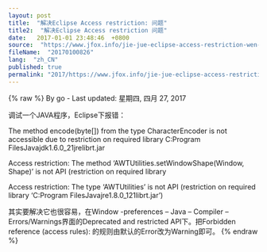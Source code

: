 ```yaml
---
layout: post
title:  "解决Eclipse Access restriction: 问题"
title2:  "解决Eclipse Access restriction 问题"
date:   2017-01-01 23:48:46  +0800
source:  "https://www.jfox.info/jie-jue-eclipse-access-restriction-wen-ti.html"
fileName:  "20170100826"
lang:  "zh_CN"
published: true
permalink: "2017/https://www.jfox.info/jie-jue-eclipse-access-restriction-wen-ti.html"
---
```

{% raw %}
By go - Last updated: 星期四, 四月 27, 2017

调试一个JAVA程序，Eclipse下报错：

The method encode(byte[]) from the type CharacterEncoder is not
accessible due to restriction on required library C:Program
FilesJavajdk1.6.0_21jrelibrt.jar

Access restriction: The method ‘AWTUtilities.setWindowShape(Window, Shape)’ is not API (restriction on required library

Access restriction: The type ‘AWTUtilities’ is not API (restriction on required library ‘C:Program FilesJavajre1.8.0_121librt.jar’)

其实要解决它也很容易，在Window -preferences – Java – Compiler –
Errors/Warnings界面的Deprecated and restricted API下。把Forbidden
reference (access rules): 的规则由默认的Error改为Warning即可。
{% endraw %}

